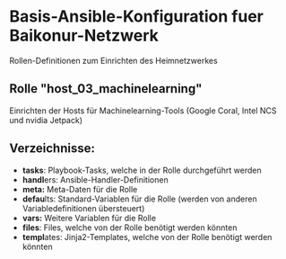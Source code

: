 # Basis-Ansible-Konfiguration fuer Baikonur-Netzwerk
Rollen-Definitionen zum Einrichten des Heimnetzwerkes

## Rolle "host_03_machinelearning"
Einrichten der Hosts für Machinelearning-Tools (Google Coral, Intel NCS und nvidia Jetpack)

## Verzeichnisse:
* **tasks**: Playbook-Tasks, welche in der Rolle durchgeführt werden
* **handl**ers: Ansible-Handler-Definitionen
* **meta:** Meta-Daten für die Rolle
* **defau**lts: Standard-Variablen für die Rolle (werden von anderen Variabledefinitionen übersteuert)
* **vars:** Weitere Variablen für die Rolle
* **files**: Files, welche von der Rolle benötigt werden könnten
* **templ**ates: Jinja2-Templates, welche von der Rolle benötigt werden könnten
